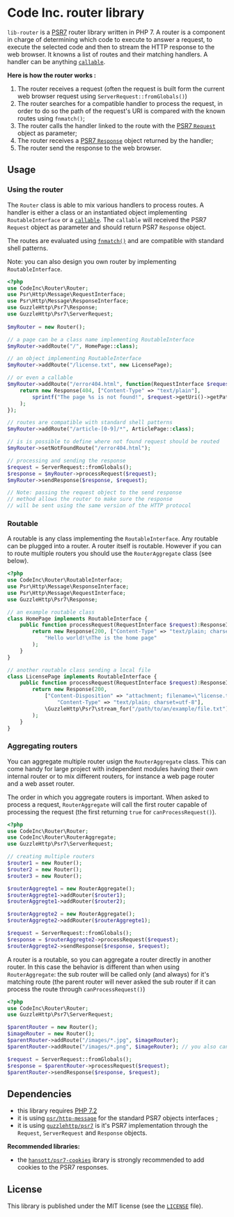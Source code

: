 # Code Inc. router library

`lib-router` is a [PSR7](https://www.php-fig.org/psr/psr-7/) router library written in PHP 7. A router is a component in charge of determining which code to execute to answer a request, to execute the selected code and then to stream the HTTP response to the web browser. It knowns a list of routes and their matching handlers. A handler can be anything [`callable`](http://php.net/manual/en/language.types.callable.php). 

**Here is how the router works :**
1. The router receives a request (often the request is built form the current web browser request using `ServerRequest::fromGlobals()`)
2. The router searches for a compatible handler to process the request, in order to do so the path of the request's URI is compared with the known routes using `fnmatch()`;
3. The router calls the handler linked to the route with the [PSR7 `Request`](https://www.php-fig.org/psr/psr-7/#32-psrhttpmessagerequestinterface) object as parameter;
4. The router receives a [PSR7 `Response`](https://www.php-fig.org/psr/psr-7/#33-psrhttpmessageresponseinterface) object returned by the handler;
5. The router send the response to the web browser.


## Usage

### Using the router

The `Router` class is able to mix various handlers to process routes. A handler is either a class or an instantiated object implementing `RoutableInterface` or a [`callable`](http://php.net/manual/en/language.types.callable.php). The `callable` will received the PSR7 `Request` object as parameter and should return PSR7 `Response` object.

The routes are evaluated using [`fnmatch()`](http://php.net/manual/en/function.fnmatch.php) and are compatible with standard shell patterns. 

Note: you can also design you own router by implementing `RoutableInterface`.

```php
<?php
use CodeInc\Router\Router;
use Psr\Http\Message\RequestInterface;
use Psr\Http\Message\ResponseInterface;
use GuzzleHttp\Psr7\Response;
use GuzzleHttp\Psr7\ServerRequest;
 
$myRouter = new Router();

// a page can be a class name implementing RoutableInterface
$myRouter->addRoute("/", HomePage::class); 

// an object implementing RoutableInterface
$myRouter->addRoute("/license.txt", new LicensePage); 

// or even a callable
$myRouter->addRoute("/error404.html", function(RequestInterface $request):ResponseInterface { 
	return new Response(404, ["Content-Type" => "text/plain"], 
	    sprintf("The page %s is not found!", $request->getUri()->getPath())
    );
});

// routes are compatible with standard shell patterns
$myRouter->addRoute("/article-[0-9]/*", ArticlePage::class); 

// is is possible to define where not found request should be routed
$myRouter->setNotFoundRoute("/error404.html");

// processing and sending the response
$request = ServerRequest::fromGlobals();
$response = $myRouter->processRequest($request);
$myRouter->sendResponse($response, $request); 

// Note: passing the request object to the send response 
// method allows the router to make sure the response 
// will be sent using the same version of the HTTP protocol
```



### Routable

A routable is any class implementing the `RoutableInterface`. Any routable can be plugged into a router. A router itself is routable. However if you can to route multiple routers you should use the `RouterAggregate` class (see below).

```php
<?php
use CodeInc\Router\RoutableInterface;
use Psr\Http\Message\ResponseInterface;
use Psr\Http\Message\RequestInterface;
use GuzzleHttp\Psr7\Response;

// an example routable class 
class HomePage implements RoutableInterface {
	public function processRequest(RequestInterface $request):ResponseInterface {
        return new Response(200, ["Content-Type" => "text/plain; charset=utf-8"], 
            "Hello world!\nThe is the home page"
        );
    }
}

// another routable class sending a local file
class LicensePage implements RoutableInterface {
    public function processRequest(RequestInterface $request):ResponseInterface {
        return new Response(200,
            ["Content-Disposition" => "attachment; filename=\"license.txt\"",
                "Content-Type" => "text/plain; charset=utf-8"],
            \GuzzleHttp\Psr7\stream_for("/path/to/an/example/file.txt")
        );
    }
}
```

### Aggregating routers

You can aggregate multiple router usign the `RouterAggregate` class. This can come handy for large project with independent modules having their own internal router or to mix different routers, for instance a web page router and a web asset router.

The order in which you aggregate routers is important. When asked to process a request, `RouterAggregate` will call the first router capable of processing the request (the first returning `true` for `canProcessRequest()`).  

```php
<?php
use CodeInc\Router\Router;
use CodeInc\Router\RouterAggregate;
use GuzzleHttp\Psr7\ServerRequest;

// creating multiple routers 
$router1 = new Router();
$router2 = new Router();
$router3 = new Router();

$routerAggregte1 = new RouterAggregate();
$routerAggregte1->addRouter($router1);
$routerAggregte1->addRouter($router2);

$routerAggregte2 = new RouterAggregate();
$routerAggregte2->addRouter($routerAggregte1);

$request = ServerRequest::fromGlobals();
$response = $routerAggregte2->processRequest($request);
$routerAggregte2->sendResponse($response, $request);
```
A router is a routable, so you can aggregate a router directly in another router. In this case the behavior is different than when using `RouterAggregate`: the sub router will be called only (and always) for it's matching route (the parent router will never asked the sub router if it can process the route through `canProcessRequest()`)

```php
<?php 
use CodeInc\Router\Router;
use GuzzleHttp\Psr7\ServerRequest;

$parentRouter = new Router();
$imageRouter = new Router();
$parentRouter->addRoute("/images/*.jpg", $imageRouter);
$parentRouter->addRoute("/images/*.png", $imageRouter); // you also can add multiple routes to the same target

$request = ServerRequest::fromGlobals();
$response = $parentRouter->processRequest($request);
$parentRouter->sendResponse($response, $request);
```


## Dependencies 

* this library requires [PHP 7.2](http://php.net/releases/7_2_0.php)
* it is using [`psr/http-message`](https://packagist.org/packages/psr/http-message) for the standard PSR7 objects interfaces ;
* it is using [`guzzlehttp/psr7`](https://packagist.org/packages/guzzlehttp/psr7) is it's PSR7 implementation through the `Request`, `ServerRequest` and `Response` objects.

**Recommended libraries:**
* the [`hansott/psr7-cookies`](https://packagist.org/packages/hansott/psr7-cookies) ibrary is strongly recommended to add cookies to the PSR7 responses.


## License 
This library is published under the MIT license (see the [`LICENSE`](https://github.com/codeinchq/lib-gui/blob/master/LICENSE) file).


